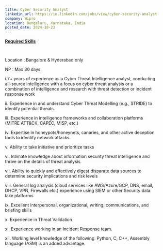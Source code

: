 ```yaml
---
title: Cyber Security Analyst
linkedin_url: https://in.linkedin.com/jobs/view/cyber-security-analyst-at-wipro-4056280740?position=3&pageNum=2&refId=%2BKitnSTV%2Bn1OxcdSKJqWvQ%3D%3D&trackingId=Zb8lHM8w0wyB1rEGDV2cTw%3D%3D
company: Wipro
location: Bengaluru, Karnataka, India
posted_date: 2024-10-23
---
```


<div class="description__text description__text--rich">
<section class="show-more-less-html" data-max-lines="5">
<div class="show-more-less-html__markup show-more-less-html__markup--clamp-after-5 relative overflow-hidden">
<p><strong><u>Required Skills</u></strong></p><p><br/></p><p>Location : Bangalore &amp; Hyderabad only</p><p>NP : Max 30 days </p><p>i.7+ years of experience as a Cyber Threat Intelligence analyst, conducting all-source intelligence with a focus on cyber threat analysis or a combination of intelligence and research with threat detection or incident response work</p><p>ii. Experience in and understand Cyber Threat Modelling (e.g., STRIDE) to identify potential threats.</p><p>iii. Experience in intelligence frameworks and collaboration platforms (MITRE ATT&amp;CK, CAPEC, MISP, etc.)</p><p>iv. Expertise in honeypots/honeynets, canaries, and other active deception tools to identify network attacks.</p><p>v. Ability to take initiative and prioritize tasks</p><p>vi. Intimate knowledge about information security threat intelligence and thrive on the details of threat analysis.</p><p>vii. Ability to quickly and effectively digest disparate data sources to determine security implications and risk levels</p><p>viii. General log analysis (cloud services like AWS/Azure/GCP, DNS, email, DHCP, VPN, Firewalls etc.) experience using SIEM or other Security data lake platforms</p><p>ix. Excellent Interpersonal, organizational, writing, communications, and briefing skills</p><p>x. Experience in Threat Validation</p><p>xi. Experience working in an Incident Response team.</p><p>xii. Working level knowledge of the following: Python, C, C++, Assembly language (ASM) is an added advantage.</p><p></p>
</div>


<!-- --> </section>
</div>